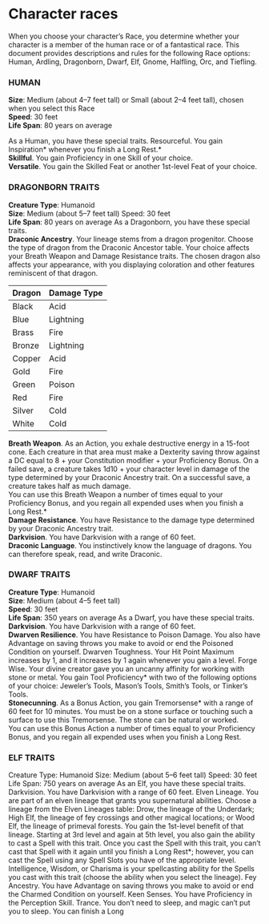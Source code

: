 # Character races

When you choose your character’s Race, you
determine whether your character is a member
of the human race or of a fantastical race. This
document provides descriptions and rules for
the following Race options: Human, Ardling,
Dragonborn, Dwarf, Elf, Gnome, Halfling, Orc,
and Tiefling.

### HUMAN
**Size**: Medium (about 4–7 feet tall) or Small
(about 2–4 feet tall), chosen when you select
this Race <br>
**Speed**: 30 feet <br>
**Life Span**: 80 years on average

As a Human, you have these special traits.
Resourceful. You gain Inspiration* whenever
you finish a Long Rest.* <br>
**Skillful**. You gain Proficiency in one Skill of
your choice. <br>
**Versatile**. You gain the Skilled Feat or another
1st-level Feat of your choice.

###  DRAGONBORN TRAITS
**Creature Type**: Humanoid <br>
**Size**: Medium (about 5–7 feet tall)
Speed: 30 feet <br>
**Life Span**: 80 years on average 
As a Dragonborn, you have these special traits. <br>
**Draconic Ancestry**. Your lineage stems from a
dragon progenitor. Choose the type of dragon
from the Draconic Ancestor table. Your choice
affects your Breath Weapon and Damage
Resistance traits. The chosen dragon also affects
your appearance, with you displaying
coloration and other features reminiscent of
that dragon.

| Dragon        | Damage Type |
| ------------- |-------------|
| Black | Acid |
| Blue | Lightning |
| Brass | Fire |
| Bronze | Lightning |
| Copper | Acid |
| Gold | Fire |
| Green | Poison |
| Red | Fire |
| Silver | Cold |
| White | Cold |

**Breath Weapon**. As an Action, you exhale
destructive energy in a 15-foot cone. Each
creature in that area must make a Dexterity
saving throw against a DC equal to 8 + your
Constitution modifier + your Proficiency Bonus.
On a failed save, a creature takes 1d10 + your
character level in damage of the type
determined by your Draconic Ancestry trait. On
a successful save, a creature takes half as much
damage. <br>
You can use this Breath Weapon a number of
times equal to your Proficiency Bonus, and you
regain all expended uses when you finish a Long
Rest.* <br>
**Damage Resistance**. You have Resistance to
the damage type determined by your Draconic
Ancestry trait. <br>
**Darkvision**. You have Darkvision with a range
of 60 feet. <br>
**Draconic Language**. You instinctively know
the language of dragons. You can therefore
speak, read, and write Draconic. 




### DWARF TRAITS
**Creature Type**: Humanoid <br>
**Size**: Medium (about 4–5 feet tall) <br>
**Speed**: 30 feet <br>
**Life Span**: 350 years on average
As a Dwarf, you have these special traits. <br>
**Darkvision**. You have Darkvision with a range
of 60 feet. <br>
**Dwarven Resilience**. You have Resistance to
Poison Damage. You also have Advantage on
saving throws you make to avoid or end the
Poisoned Condition on yourself.
Dwarven Toughness. Your Hit Point
Maximum increases by 1, and it increases by 1
again whenever you gain a level.
Forge Wise. Your divine creator gave you an
uncanny affinity for working with stone or
metal. You gain Tool Proficiency* with two of
the following options of your choice: Jeweler’s
Tools, Mason’s Tools, Smith’s Tools, or Tinker’s
Tools. <br>
**Stonecunning**. As a Bonus Action, you gain
Tremorsense* with a range of 60 feet for 10
minutes. You must be on a stone surface or
touching such a surface to use this
Tremorsense. The stone can be natural or
worked. <br>
You can use this Bonus Action a number of
times equal to your Proficiency Bonus, and you
regain all expended uses when you finish a Long
Rest.





### ELF TRAITS
Creature Type: Humanoid
Size: Medium (about 5–6 feet tall)
Speed: 30 feet
Life Span: 750 years on average
As an Elf, you have these special traits.
Darkvision. You have Darkvision with a range
of 60 feet.
Elven Lineage. You are part of an elven
lineage that grants you supernatural abilities.
Choose a lineage from the Elven Lineages table:
Drow, the lineage of the Underdark; High Elf,
the lineage of fey crossings and other magical
locations; or Wood Elf, the lineage of primeval
forests. You gain the 1st-level benefit of that
lineage.
Starting at 3rd level and again at 5th level,
you also gain the ability to cast a Spell with this
trait. Once you cast the Spell with this trait, you
can’t cast that Spell with it again until you finish
a Long Rest*; however, you can cast the Spell
using any Spell Slots you have of the
appropriate level.
Intelligence, Wisdom, or Charisma is your
spellcasting ability for the Spells you cast with
this trait (choose the ability when you select the
lineage).
Fey Ancestry. You have Advantage on saving
throws you make to avoid or end the Charmed
Condition on yourself.
Keen Senses. You have Proficiency in the
Perception Skill.
Trance. You don’t need to sleep, and magic
can’t put you to sleep. You can finish a Long


